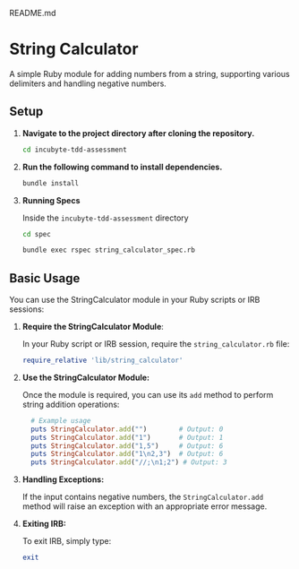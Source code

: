 README.md
# String Calculator

A simple Ruby module for adding numbers from a string, supporting various delimiters and handling negative numbers.

## Setup
1. **Navigate to the project directory after cloning the repository.**

    ```bash
    cd incubyte-tdd-assessment
    ```

2. **Run the following command to install dependencies.**

    ```bash
    bundle install
    ```

3. **Running Specs**

    Inside the `incubyte-tdd-assessment` directory

    ```bash
    cd spec

    bundle exec rspec string_calculator_spec.rb
    ```



## Basic Usage
You can use the StringCalculator module in your Ruby scripts or IRB sessions:
1. **Require the StringCalculator Module**:

   In your Ruby script or IRB session, require the `string_calculator.rb` file:

   ```ruby
   require_relative 'lib/string_calculator'
   ```

2. **Use the StringCalculator Module:**

    Once the module is required, you can use its `add` method to perform string addition operations:

    ```ruby
      # Example usage
      puts StringCalculator.add("")        # Output: 0
      puts StringCalculator.add("1")       # Output: 1
      puts StringCalculator.add("1,5")     # Output: 6
      puts StringCalculator.add("1\n2,3")  # Output: 6
      puts StringCalculator.add("//;\n1;2") # Output: 3
    ```

3. **Handling Exceptions:**

    If the input contains negative numbers, the `StringCalculator.add` method will raise an exception with an appropriate error message.


4. **Exiting IRB:**

    To exit IRB, simply type:

    ```ruby
    exit
    ```
